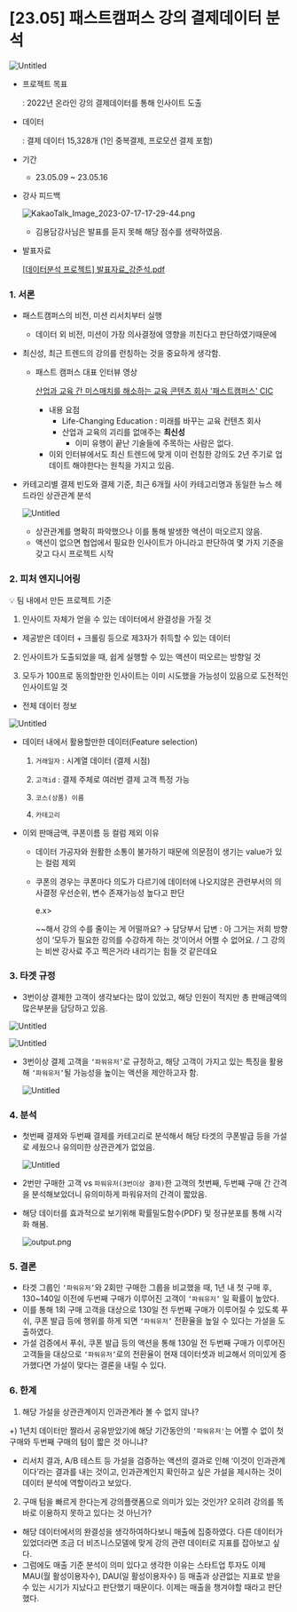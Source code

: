 # [23.05] 패스트캠퍼스 강의 결제데이터 분석

![Untitled](%5B23%2005%5D%20%E1%84%91%E1%85%A2%E1%84%89%E1%85%B3%E1%84%90%E1%85%B3%E1%84%8F%E1%85%A2%E1%86%B7%E1%84%91%E1%85%A5%E1%84%89%E1%85%B3%20%E1%84%80%E1%85%A1%E1%86%BC%E1%84%8B%E1%85%B4%20%E1%84%80%E1%85%A7%E1%86%AF%E1%84%8C%E1%85%A6%E1%84%83%E1%85%A6%E1%84%8B%E1%85%B5%E1%84%90%E1%85%A5%20%E1%84%87%E1%85%AE%E1%86%AB%E1%84%89%E1%85%A5%E1%86%A8%20ab538a0c49a544c9b3ace5ae359324eb/Untitled.png)

- 프로젝트 목표
    
    : 2022년 온라인 강의 결제데이터를 통해 인사이트 도출 
    

- 데이터
    
    : 결제 데이터 15,328개 (1인 중복결제, 프로모션 결제 포함)
    

- 기간
    - 23.05.09 ~ 23.05.16
    
- 강사 피드백
    
    ![KakaoTalk_Image_2023-07-17-17-29-44.png](%5B23%2005%5D%20%E1%84%91%E1%85%A2%E1%84%89%E1%85%B3%E1%84%90%E1%85%B3%E1%84%8F%E1%85%A2%E1%86%B7%E1%84%91%E1%85%A5%E1%84%89%E1%85%B3%20%E1%84%80%E1%85%A1%E1%86%BC%E1%84%8B%E1%85%B4%20%E1%84%80%E1%85%A7%E1%86%AF%E1%84%8C%E1%85%A6%E1%84%83%E1%85%A6%E1%84%8B%E1%85%B5%E1%84%90%E1%85%A5%20%E1%84%87%E1%85%AE%E1%86%AB%E1%84%89%E1%85%A5%E1%86%A8%20ab538a0c49a544c9b3ace5ae359324eb/KakaoTalk_Image_2023-07-17-17-29-44.png)
    
    - 김용담강사님은 발표를 듣지 못해 해당 점수를 생략하였음.

- 발표자료
    
    [[데이터분석 프로젝트] 발표자료_강준석.pdf](%5B23%2005%5D%20%E1%84%91%E1%85%A2%E1%84%89%E1%85%B3%E1%84%90%E1%85%B3%E1%84%8F%E1%85%A2%E1%86%B7%E1%84%91%E1%85%A5%E1%84%89%E1%85%B3%20%E1%84%80%E1%85%A1%E1%86%BC%E1%84%8B%E1%85%B4%20%E1%84%80%E1%85%A7%E1%86%AF%E1%84%8C%E1%85%A6%E1%84%83%E1%85%A6%E1%84%8B%E1%85%B5%E1%84%90%E1%85%A5%20%E1%84%87%E1%85%AE%E1%86%AB%E1%84%89%E1%85%A5%E1%86%A8%20ab538a0c49a544c9b3ace5ae359324eb/%25E1%2584%2583%25E1%2585%25A6%25E1%2584%258B%25E1%2585%25B5%25E1%2584%2590%25E1%2585%25A5%25E1%2584%2587%25E1%2585%25AE%25E1%2586%25AB%25E1%2584%2589%25E1%2585%25A5%25E1%2586%25A8_%25E1%2584%2591%25E1%2585%25B3%25E1%2584%2585%25E1%2585%25A9%25E1%2584%258C%25E1%2585%25A6%25E1%2586%25A8%25E1%2584%2590%25E1%2585%25B3_%25E1%2584%2587%25E1%2585%25A1%25E1%2586%25AF%25E1%2584%2591%25E1%2585%25AD%25E1%2584%258C%25E1%2585%25A1%25E1%2584%2585%25E1%2585%25AD_%25E1%2584%2580%25E1%2585%25A1%25E1%2586%25BC%25E1%2584%258C%25E1%2585%25AE%25E1%2586%25AB%25E1%2584%2589%25E1%2585%25A5%25E1%2586%25A8.pdf)
    

### 1. 서론

- 패스트캠퍼스의 비전, 미션 리서치부터 실행
    - 데이터 외 비전, 미션이 가장 의사결정에 영향을 끼친다고 판단하였기때문에
- 최신성, 최근 트렌드의 강의를 런칭하는 것을 중요하게 생각함.
    - 패스트 캠퍼스 대표 인터뷰 영상
        
        [산업과 교육 간 미스매치를 해소하는 교육 콘텐츠 회사 '패스트캠퍼스' CIC](https://youtu.be/sENMbS6dvA0)
        
        - 내용 요점
            - Life-Changing Education : 미래를 바꾸는 교육 컨텐츠 회사
            - 산업과 교육의 괴리를 없애주는 **최신성**
                - 이미 유행이 끝난 기술들에 주목하는 사람은 없다.
        - 이외 인터뷰에서도 최신 트렌드에 맞게 이미 런칭한 강의도 2년 주기로 업데이트 해야한다는 원칙을 가지고 있음.
- 카테고리별 결제 빈도와 결제 기준, 최근 6개월 사이 카테고리명과 동일한 뉴스 헤드라인 상관관계 분석
    
    ![Untitled](%5B23%2005%5D%20%E1%84%91%E1%85%A2%E1%84%89%E1%85%B3%E1%84%90%E1%85%B3%E1%84%8F%E1%85%A2%E1%86%B7%E1%84%91%E1%85%A5%E1%84%89%E1%85%B3%20%E1%84%80%E1%85%A1%E1%86%BC%E1%84%8B%E1%85%B4%20%E1%84%80%E1%85%A7%E1%86%AF%E1%84%8C%E1%85%A6%E1%84%83%E1%85%A6%E1%84%8B%E1%85%B5%E1%84%90%E1%85%A5%20%E1%84%87%E1%85%AE%E1%86%AB%E1%84%89%E1%85%A5%E1%86%A8%20ab538a0c49a544c9b3ace5ae359324eb/Untitled%201.png)
    
    - 상관관계를 명확히 파악했으나 이를 통해 발생한 액션이 떠오르지 않음.
    - 액션이 없으면 협업에서 필요한 인사이트가 아니라고 판단하여 몇 가지 기준을 갖고 다시 프로젝트 시작
    

### 2. 피처 엔지니어링

<aside>
💡 팀 내에서 만든 프로젝트 기준

1) 인사이트 자체가 얻을 수 있는 데이터에서 완결성을 가질 것

- 제공받은 데이터 + 크롤링 등으로 제3자가 취득할 수 있는 데이터

2) 인사이트가 도출되었을 때, 쉽게 실행할 수 있는 액션이 떠오르는 방향일 것

3) 모두가 100프로 동의할만한 인사이트는 이미 시도했을 가능성이 있음으로 도전적인 인사이트일 것

</aside>

- 전체 데이터 정보

![Untitled](%5B23%2005%5D%20%E1%84%91%E1%85%A2%E1%84%89%E1%85%B3%E1%84%90%E1%85%B3%E1%84%8F%E1%85%A2%E1%86%B7%E1%84%91%E1%85%A5%E1%84%89%E1%85%B3%20%E1%84%80%E1%85%A1%E1%86%BC%E1%84%8B%E1%85%B4%20%E1%84%80%E1%85%A7%E1%86%AF%E1%84%8C%E1%85%A6%E1%84%83%E1%85%A6%E1%84%8B%E1%85%B5%E1%84%90%E1%85%A5%20%E1%84%87%E1%85%AE%E1%86%AB%E1%84%89%E1%85%A5%E1%86%A8%20ab538a0c49a544c9b3ace5ae359324eb/Untitled%202.png)

- 데이터 내에서 활용할만한 데이터(Feature selection)
    
    1) `거래일자` : 시계열 데이터 (결제 시점)
    
    2) `고객id` : 결제 주체로 여러번 결제 고객 특정 가능
    
    3) `코스(상품) 이름`
    
    4) `카테고리`
    
- 이외 판매금액, 쿠폰이름 등 컬럼 제외 이유
    - 데이터 가공자와 원활한 소통이 불가하기 때문에 의문점이 생기는 value가 있는 컬럼 제외
    - 쿠폰의 경우는 쿠폰마다 의도가 다르기에 데이터에 나오지않은 관련부서의 의사결정 우선순위, 변수 존재가능성 높다고 판단
        
        e.x>
        
         ~~해서 강의 수를 줄이는 게 어떨까요? → 담당부서 답변 : 아 그거는 저희 방향성이 ‘모두가 필요한 강의를 수강하게 하는 것’이어서 어쩔 수 없어요. / 그 강의는 비싼 강사료 주고 찍은거라 내리기는 힘들 것 같은데요
        

### 3. 타겟 규정

- 3번이상 결제한 고객이 생각보다는 많이 있었고, 해당 인원이 적지만 총 판매금액의 많은부분을 담당하고 있음.

![Untitled](%5B23%2005%5D%20%E1%84%91%E1%85%A2%E1%84%89%E1%85%B3%E1%84%90%E1%85%B3%E1%84%8F%E1%85%A2%E1%86%B7%E1%84%91%E1%85%A5%E1%84%89%E1%85%B3%20%E1%84%80%E1%85%A1%E1%86%BC%E1%84%8B%E1%85%B4%20%E1%84%80%E1%85%A7%E1%86%AF%E1%84%8C%E1%85%A6%E1%84%83%E1%85%A6%E1%84%8B%E1%85%B5%E1%84%90%E1%85%A5%20%E1%84%87%E1%85%AE%E1%86%AB%E1%84%89%E1%85%A5%E1%86%A8%20ab538a0c49a544c9b3ace5ae359324eb/Untitled%203.png)

![Untitled](%5B23%2005%5D%20%E1%84%91%E1%85%A2%E1%84%89%E1%85%B3%E1%84%90%E1%85%B3%E1%84%8F%E1%85%A2%E1%86%B7%E1%84%91%E1%85%A5%E1%84%89%E1%85%B3%20%E1%84%80%E1%85%A1%E1%86%BC%E1%84%8B%E1%85%B4%20%E1%84%80%E1%85%A7%E1%86%AF%E1%84%8C%E1%85%A6%E1%84%83%E1%85%A6%E1%84%8B%E1%85%B5%E1%84%90%E1%85%A5%20%E1%84%87%E1%85%AE%E1%86%AB%E1%84%89%E1%85%A5%E1%86%A8%20ab538a0c49a544c9b3ace5ae359324eb/Untitled%204.png)

- 3번이상 결제 고객을 `‘파워유저’`로 규정하고, 해당 고객이 가지고 있는 특징을 활용해 `‘파워유저’`될 가능성을 높이는 액션을 제안하고자 함.
    
    ![Untitled](%5B23%2005%5D%20%E1%84%91%E1%85%A2%E1%84%89%E1%85%B3%E1%84%90%E1%85%B3%E1%84%8F%E1%85%A2%E1%86%B7%E1%84%91%E1%85%A5%E1%84%89%E1%85%B3%20%E1%84%80%E1%85%A1%E1%86%BC%E1%84%8B%E1%85%B4%20%E1%84%80%E1%85%A7%E1%86%AF%E1%84%8C%E1%85%A6%E1%84%83%E1%85%A6%E1%84%8B%E1%85%B5%E1%84%90%E1%85%A5%20%E1%84%87%E1%85%AE%E1%86%AB%E1%84%89%E1%85%A5%E1%86%A8%20ab538a0c49a544c9b3ace5ae359324eb/Untitled%205.png)
    

### 4. 분석

- 첫번째 결제와 두번째 결제를 카테고리로 분석해서 해당 타겟의 쿠폰발급 등을 가설로 세웠으나 유의미한 상관관계가 없었음.
    
    ![Untitled](%5B23%2005%5D%20%E1%84%91%E1%85%A2%E1%84%89%E1%85%B3%E1%84%90%E1%85%B3%E1%84%8F%E1%85%A2%E1%86%B7%E1%84%91%E1%85%A5%E1%84%89%E1%85%B3%20%E1%84%80%E1%85%A1%E1%86%BC%E1%84%8B%E1%85%B4%20%E1%84%80%E1%85%A7%E1%86%AF%E1%84%8C%E1%85%A6%E1%84%83%E1%85%A6%E1%84%8B%E1%85%B5%E1%84%90%E1%85%A5%20%E1%84%87%E1%85%AE%E1%86%AB%E1%84%89%E1%85%A5%E1%86%A8%20ab538a0c49a544c9b3ace5ae359324eb/Untitled%206.png)
    
- 2번만 구매한 고객 vs `파워유저(3번이상 결제)`한 고객의 첫번째, 두번째 구매 간 간격을 분석해보았더니 유의미하게 파워유저의 간격이 짧았음.
- 해당 데이터를 효과적으로 보기위해 확률밀도함수(PDF) 및 정규분포를 통해 시각화 해봄.
    
    ![output.png](%5B23%2005%5D%20%E1%84%91%E1%85%A2%E1%84%89%E1%85%B3%E1%84%90%E1%85%B3%E1%84%8F%E1%85%A2%E1%86%B7%E1%84%91%E1%85%A5%E1%84%89%E1%85%B3%20%E1%84%80%E1%85%A1%E1%86%BC%E1%84%8B%E1%85%B4%20%E1%84%80%E1%85%A7%E1%86%AF%E1%84%8C%E1%85%A6%E1%84%83%E1%85%A6%E1%84%8B%E1%85%B5%E1%84%90%E1%85%A5%20%E1%84%87%E1%85%AE%E1%86%AB%E1%84%89%E1%85%A5%E1%86%A8%20ab538a0c49a544c9b3ace5ae359324eb/output.png)
    

### 5. 결론

- 타겟 그룹인 `‘파워유저’`와 2회만 구매한 그룹을 비교했을 때,  1년 내 첫 구매 후, 130~140일 이전에 두번째 구매가 이루어진 고객이 `‘파워유저’` 일 확률이 높았다.
- 이를 통해 1회 구매 고객을 대상으로 130일 전 두번째 구매가 이루어질 수 있도록 푸쉬, 쿠폰 발급 등에 행위를 하게 되면 `‘파워유저’` 전환율을 높일 수 있다는 가설을 도출하였다.
- 가설 검증에서 푸쉬, 쿠폰 발급 등의 액션을 통해 130일 전 두번째 구매가 이루어진 고객들을 대상으로 `‘파워유저’`로의 전환율이 현재 데이터셋과 비교해서 의미있게 증가했다면 가설이 맞다는 결론을 내릴 수 있다.

### 6. 한계

1) 해당 가설을 상관관계이지 인과관계라 볼 수 없지 않나?

+) 1년치 데이터만 짤라서 공유받았기에 해당 기간동안의 `‘파워유저'`는 어쩔 수 없이 첫 구매와 두번째 구매의 텀이 짧은 것 아니냐?

- 리서치 결과, A/B 테스트 등 가설을 검증하는 액션의 결과로 인해 ‘이것이 인과관계이다’라는 결과를 내는 것이고, 인과관계인지 확인하고 싶은 가설을 제시하는 것이 데이터 분석에 역할이라고 보았다.

2) 구매 텀을 빠르게 한다는게 강의플랫폼으로 의미가 있는 것인가? 오히려 강의를 똑바로 이용하지 못하고 있다는 것 아닌가?

- 해당 데이터에서의 완결성을 생각하여하다보니 매출에 집중하였다. 다른 데이터가 있었더라면 조금 더 비즈니스모델에 맞게 강의 관련 데이터로 지표를 잡아보고 싶다.
- 그럼에도 매출 기준 분석이 의미 있다고 생각한 이유는 스타트업 투자도 이제 MAU(월 활성이용자수), DAU(일 활성이용자수) 등 매출과 상관없는 지표로 받을 수 있는 시기가 지났다고 판단했기 때문이다. 이제는 매출을 챙겨야할 때라고 판단했다.
